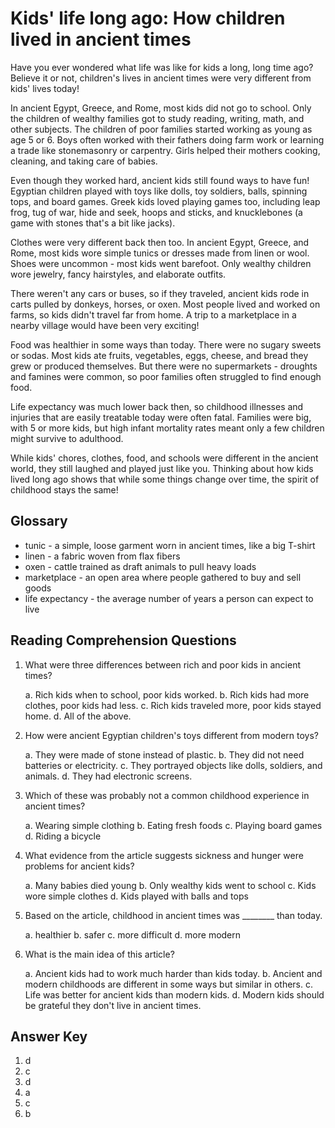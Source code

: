 # Kids' life long ago: How children lived in ancient times

Have you ever wondered what life was like for kids a long, long time ago? Believe it or not, children's lives in ancient times were very different from kids' lives today!

In ancient Egypt, Greece, and Rome, most kids did not go to school. Only the children of wealthy families got to study reading, writing, math, and other subjects. The children of poor families started working as young as age 5 or 6. Boys often worked with their fathers doing farm work or learning a trade like stonemasonry or carpentry. Girls helped their mothers cooking, cleaning, and taking care of babies.

Even though they worked hard, ancient kids still found ways to have fun! Egyptian children played with toys like dolls, toy soldiers, balls, spinning tops, and board games. Greek kids loved playing games too, including leap frog, tug of war, hide and seek, hoops and sticks, and knucklebones (a game with stones that's a bit like jacks).

Clothes were very different back then too. In ancient Egypt, Greece, and Rome, most kids wore simple tunics or dresses made from linen or wool. Shoes were uncommon - most kids went barefoot. Only wealthy children wore jewelry, fancy hairstyles, and elaborate outfits.

There weren't any cars or buses, so if they traveled, ancient kids rode in carts pulled by donkeys, horses, or oxen. Most people lived and worked on farms, so kids didn't travel far from home. A trip to a marketplace in a nearby village would have been very exciting!

Food was healthier in some ways than today. There were no sugary sweets or sodas. Most kids ate fruits, vegetables, eggs, cheese, and bread they grew or produced themselves. But there were no supermarkets - droughts and famines were common, so poor families often struggled to find enough food.

Life expectancy was much lower back then, so childhood illnesses and injuries that are easily treatable today were often fatal. Families were big, with 5 or more kids, but high infant mortality rates meant only a few children might survive to adulthood.

While kids' chores, clothes, food, and schools were different in the ancient world, they still laughed and played just like you. Thinking about how kids lived long ago shows that while some things change over time, the spirit of childhood stays the same!

## Glossary

- tunic - a simple, loose garment worn in ancient times, like a big T-shirt
- linen - a fabric woven from flax fibers
- oxen - cattle trained as draft animals to pull heavy loads
- marketplace - an open area where people gathered to buy and sell goods
- life expectancy - the average number of years a person can expect to live

## Reading Comprehension Questions

1. What were three differences between rich and poor kids in ancient times?

   a. Rich kids when to school, poor kids worked.
   b. Rich kids had more clothes, poor kids had less.
   c. Rich kids traveled more, poor kids stayed home.
   d. All of the above.

2. How were ancient Egyptian children's toys different from modern toys?

   a. They were made of stone instead of plastic.
   b. They did not need batteries or electricity.
   c. They portrayed objects like dolls, soldiers, and animals.
   d. They had electronic screens.

3. Which of these was probably not a common childhood experience in ancient times?

   a. Wearing simple clothing
   b. Eating fresh foods
   c. Playing board games
   d. Riding a bicycle

4. What evidence from the article suggests sickness and hunger were problems for ancient kids?

   a. Many babies died young
   b. Only wealthy kids went to school
   c. Kids wore simple clothes
   d. Kids played with balls and tops

5. Based on the article, childhood in ancient times was ________ than today.  

   a. healthier
   b. safer
   c. more difficult
   d. more modern

6. What is the main idea of this article?

   a. Ancient kids had to work much harder than kids today.
   b. Ancient and modern childhoods are different in some ways but similar in others.
   c. Life was better for ancient kids than modern kids.
   d. Modern kids should be grateful they don't live in ancient times.

## Answer Key

1. d
2. c
3. d
4. a
5. c
6. b
